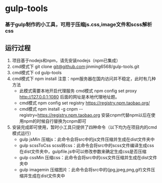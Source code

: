 # gulp-tools

### 基于gulp制作的小工具，可用于压缩js.css,image文件和scss解析css

## 运行过程

1. 项目基于nodejs和npm，请先安装nodejs（npm已集成）
2. cmd模式下 git clone git@github.com:jinming6568/gulp-tools.git
3. cmd模式下 cd gulp-tools
4. cmd模式下 npm install
	注意：npm服务器在国内访问并不稳定，此时有几种方法
	* 此模式需要本地开启代理服务 cmd模式 npm config set proxy http://127.0.0.1:1080  后面的网址是本地代理地址题。
	* cmd模式 npm config set registry https://registry.npm.taobao.org/  
	* cmd模式 npm install -g cnpm --registry=https://registry.npm.taobao.org  安装cnpm代替npm以后在使用npm的时候自行替换为cnpm即可
5. 安装完成即可使用，暂时小工具只提供了四种命令（以下均为在项目内的cmd模式运行）
	* gulp jsMin  压缩js：此命令会将src中的js文件压缩并生成在dist文件夹中
	* gulp scssToCss scss转css：此命令会将src中的scss文件编译生成css在dist文件夹中，gulpfile.js中可以修改参数来确定生成css是否压缩
	* gulp cssMin 压缩css：此命令会将src中的css文件压缩并生成在dist文件夹中
	* gulp imagemin 压缩图片：此命令会将src中的{jpg,jpeg,png,gif}文件压缩并生成在dist文件夹中
